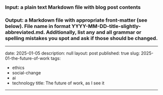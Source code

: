 ### Input: a plain text Markdown file with blog post contents
### Output: a Markdown file with appropriate front-matter (see below). File name in format YYYY-MM-DD-title-slightly-abbreviated.md. Additionally, list any and all grammar or spelling mistakes you spot and ask if those should be changed.

 ---
 date: 2025-01-05
 description: null
 layout: post
 published: true
 slug: 2025-01-the-future-of-work
 tags:
 - ethics
 - social-change
 - ai
 - technology
 title: The future of work, as I see it
 ---
